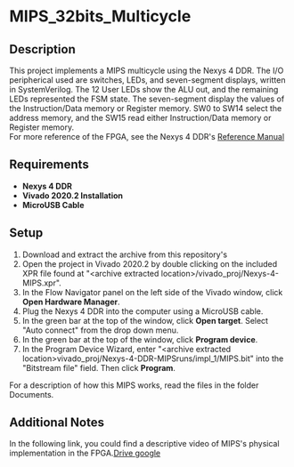 MIPS_32bits_Multicycle
==============

Description
--------------
This project implements a MIPS multicycle using the Nexys 4 DDR. The I/O peripherical used are switches, LEDs, and seven-segment displays, written in SystemVerilog.
The 12 User LEDs show the ALU out, and the remaining LEDs represented the FSM state. The seven-segment display the values of the Instruction/Data memory or Register memory. SW0 to SW14 select the address memory, and the SW15 read either Instruction/Data memory or Register memory.  
For more reference of the FPGA, see the Nexys 4 DDR's [Reference Manual](https://reference.digilentinc.com/reference/programmable-logic/nexys-4-ddr/reference-manual) 


Requirements
--------------
* **Nexys 4 DDR**
* **Vivado 2020.2 Installation**
* **MicroUSB Cable**

Setup
--------------
1. Download and extract the archive from this repository's
2. Open the project in Vivado 2020.2 by double clicking on the included XPR file found at "\<archive extracted location\>/vivado_proj/Nexys-4-MIPS.xpr".
3. In the Flow Navigator panel on the left side of the Vivado window, click **Open Hardware Manager**.
4. Plug the Nexys 4 DDR into the computer using a MicroUSB cable.
5. In the green bar at the top of the window, click **Open target**. Select "Auto connect" from the drop down menu.
6. In the green bar at the top of the window, click **Program device**.
7. In the Program Device Wizard, enter "\<archive extracted location\>vivado_proj/Nexys-4-DDR-MIPSruns/impl_1/MIPS.bit" into the "Bitstream file" field. Then click **Program**.

For a description of how this MIPS works, read the files in the folder Documents.

Additional Notes
--------------
In the following link, you could find a descriptive video of MIPS's physical implementation in the FPGA.[Drive google](https://drive.google.com/file/d/1vcZT1HaSXbffHm1zhjFSgZLJB_kZuDvz/view?usp=sharing)

